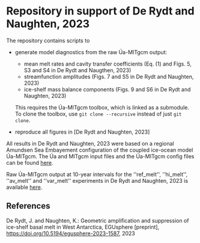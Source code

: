 # Repository in support of De Rydt and Naughten, 2023

The repository contains scripts to

* generate model diagnostics from the raw Úa-MITgcm output:
  + mean melt rates and cavity transfer coefficients (Eq. (1) and Figs. 5, S3 and S4 in De Rydt and Naugthen, 2023)
  + streamfunction amplitudes (Figs. 7 and S5 in De Rydt and Naughten, 2023)
  + ice-shelf mass balance components (Figs. 9 and S6 in De Rydt and Naughten, 2023)
    
  This requires the Úa-MITgcm toolbox, which is linked as a submodule. To clone the toolbox, use `git clone --recursive` instead of just `git clone`.
  
* reproduce all figures in [De Rydt and Naughten, 2023]

All results in De Rydt and Naughten, 2023 were based on a regional Amundsen Sea Embayement configuration of the coupled ice-ocean model Úa-MITgcm. The Úa and MITgcm input files and the Úa-MITgcm config files can be found [here](https://github.com/knaughten/UaMITgcm/tree/archer2/example/ASE_999).

Raw Úa-MITgcm output at 10-year intervals for the ''ref_melt'', ''hi_melt'', ''av_melt'' and ''var_melt'' experiments in De Rydt and Naughten, 2023 is available [here](https://zenodo.org/records/10778033).

## References
De Rydt, J. and Naughten, K.: Geometric amplification and suppression of ice-shelf basal melt in West Antarctica, EGUsphere \[preprint\], https://doi.org/10.5194/egusphere-2023-1587, 2023


